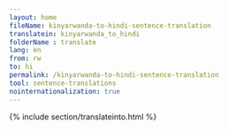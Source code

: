 ```yaml
---
layout: home
fileName: kinyarwanda-to-hindi-sentence-translation
translatein: kinyarwanda_to_hindi
folderName : translate
lang: en
from: rw
to: hi
permalink: /kinyarwanda-to-hindi-sentence-translation
tool: sentence-translations
nointernationalization: true
---
```

{% include section/translateinto.html %}
